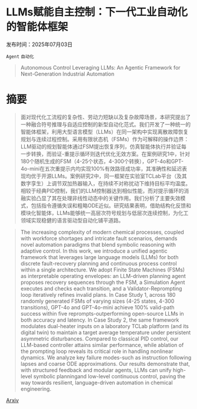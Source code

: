 # LLMs赋能自主控制：下一代工业自动化的智能体框架

发布时间：2025年07月03日

`Agent` `自动化`

> Autonomous Control Leveraging LLMs: An Agentic Framework for Next-Generation Industrial Automation

# 摘要

> 面对现代化工流程的复杂性、劳动力短缺以及复杂故障场景，本研究提出了一种融合符号推理与自适应控制的新型自动化范式。我们开发了一种统一的智能体框架，利用大型语言模型（LLMs）在同一架构中实现离散故障恢复规划与连续过程控制。采用有限状态机（FSMs）作为可解释的操作边界：LLM驱动的规划智能体通过FSM提出恢复序列，仿真智能体执行并验证每一步转换，而验证-重提示循环则迭代优化无效方案。在案例研究1中，针对180个随机生成的FSM（4-25个状态，4-300个转换），GPT-4o和GPT-4o-mini在五次重提示内均实现100%有效路径成功率，其准确性和延迟表现均优于开源LLMs。案例研究2中，同一框架在实验室TCLab平台（及其数字孪生）上调节双加热器输入，在持续不对称扰动下维持目标平均温度。相较于经典PID控制，我们的LLM控制器达到相似性能，而对提示循环的消融实验凸显了其在处理非线性动态中的关键作用。我们分析了主要失效模式，包括指令遵循失误和粗略ODE近似。研究结果表明，借助结构化反馈和模块化智能体，LLMs能够统一高层次符号规划与低层次连续控制，为化工领域实现稳健的语言驱动型自动化铺平道路。

> The increasing complexity of modern chemical processes, coupled with workforce shortages and intricate fault scenarios, demands novel automation paradigms that blend symbolic reasoning with adaptive control. In this work, we introduce a unified agentic framework that leverages large language models (LLMs) for both discrete fault-recovery planning and continuous process control within a single architecture. We adopt Finite State Machines (FSMs) as interpretable operating envelopes: an LLM-driven planning agent proposes recovery sequences through the FSM, a Simulation Agent executes and checks each transition, and a Validator-Reprompting loop iteratively refines invalid plans. In Case Study 1, across 180 randomly generated FSMs of varying sizes (4-25 states, 4-300 transitions), GPT-4o and GPT-4o-mini achieve 100% valid-path success within five reprompts-outperforming open-source LLMs in both accuracy and latency. In Case Study 2, the same framework modulates dual-heater inputs on a laboratory TCLab platform (and its digital twin) to maintain a target average temperature under persistent asymmetric disturbances. Compared to classical PID control, our LLM-based controller attains similar performance, while ablation of the prompting loop reveals its critical role in handling nonlinear dynamics. We analyze key failure modes-such as instruction following lapses and coarse ODE approximations. Our results demonstrate that, with structured feedback and modular agents, LLMs can unify high-level symbolic planningand low-level continuous control, paving the way towards resilient, language-driven automation in chemical engineering.

[Arxiv](https://arxiv.org/abs/2507.07115)